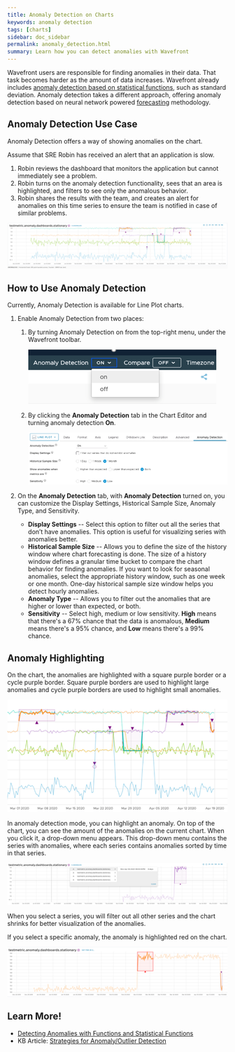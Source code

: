 ```yaml
---
title: Anomaly Detection on Charts
keywords: anomaly detection
tags: [charts]
sidebar: doc_sidebar
permalink: anomaly_detection.html
summary: Learn how you can detect anomalies with Wavefront
---
```


Wavefront users are responsible for finding anomalies in their data. That task becomes harder as the amount of data increases. Wavefront already includes [anomaly detection based on statistical functions](query_language_statistical_functions_anomalies.html), such as standard deviation. Anomaly detection takes a different approach, offering anomaly detection based on neural network powered [forecasting](ts_nnforecast.html) methodology.


## Anomaly Detection Use Case

Anomaly Detection offers a way of showing anomalies on the chart.

Assume that SRE Robin has received an alert that an application is slow.

1. Robin reviews the dashboard that monitors the application but cannot immediately see a problem.
2. Robin turns on the anomaly detection functionality, sees that an area is highlighted, and filters to see only the anomalous behavior.
3. Robin shares the results with the team, and creates an alert for anomalies on this time series to ensure the team is notified in case of similar problems.

![anomaly intro](images/anomaly_simple.png)

## How to Use Anomaly Detection

Currently, Anomaly Detection is available for Line Plot charts.

1. Enable Anomaly Detection from two places:

   1. By turning Anomaly Detection on from the top-right menu, under the Wavefront toolbar.

      ![Turn on anomaly detection from the Wavefront toolbar](images/turn-on-anomaly-detection-toolbar.png)

   2. By clicking the **Anomaly Detection** tab in the Chart Editor and turning anomaly detection **On**.

      ![Anomaly detection tab is selected from in the Chart Editor](images/anomaly-detection-tab.png)


2. On the **Anomaly Detection** tab, with **Anomaly Detection** turned on, you can customize the Display Settings, Historical Sample Size, Anomaly Type, and Sensitivity.

   * **Display Settings** -- Select this option to filter out all the series that don’t have anomalies.
       This option is useful for visualizing series with anomalies better.
   * **Historical Sample Size** -- Allows you to define the size of the history window where chart forecasting is done.
       The size of a history window defines a granular time bucket to compare the chart behavior for finding anomalies. If you want to look for seasonal anomalies, select the appropriate history window, such as one week or one month. One-day historical sample size window helps you detect hourly anomalies.
   *  **Anomaly Type** -- Allows you to filter out the anomalies that are higher or lower than expected, or both.
   *  **Sensitivity** -- Select high, medium or low sensitivity.
        **High** means that there's a 67% chance that the data is anomalous, **Medium** means there's a 95% chance, and **Low** means there's a 99% chance.

## Anomaly Highlighting

On the chart, the anomalies are highlighted with a square purple border or a cycle purple border. Square purple borders are used to highlight large anomalies and  cycle purple borders are used to highlight small anomalies.

![Anomalies highlighted with square purple borders for large anomalies and cycle purple borders for the small anomalies](images/anomaly_hightlighting.png)

In anomaly detection mode, you can highlight an anomaly. On top of the chart, you can see the amount of the anomalies on the current chart. When you click it, a drop-down menu appears. This drop-down menu contains the series with anomalies, where each series contains anomalies sorted by time in that series.

![Anomaly highlighting and drop-down menu available for selecting a certain anomaly or a series.](images/single_anomaly_highlighting.png)

When you select a series, you will filter out all other series and the chart shrinks for better visualization of the anomalies.

If you select a specific anomaly, the anomaly is highlighted red on the chart.

![Anomaly highlighted in red](images/anomaly_hightlighted_red.png)

## Learn More!

* [Detecting Anomalies with Functions and Statistical Functions](query_language_statistical_functions_anomalies.html)
* KB Article: [Strategies for Anomaly/Outlier Detection](https://help.wavefront.com/hc/en-us/articles/360061382451-Strategies-for-Anomaly-Outlier-Detection) 
